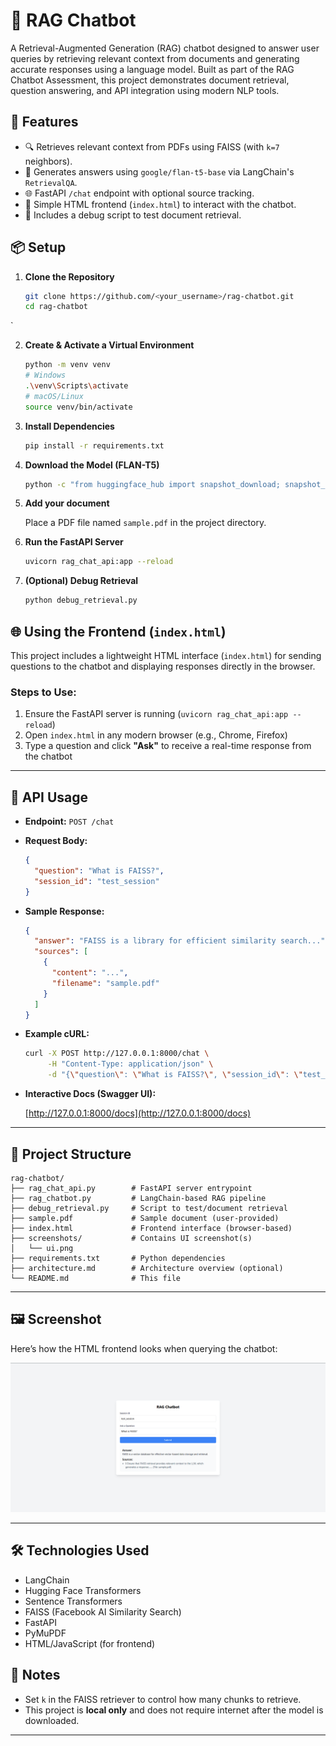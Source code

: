 
# 🧠 RAG Chatbot

A Retrieval-Augmented Generation (RAG) chatbot designed to answer user queries by retrieving relevant context from documents and generating accurate responses using a language model. Built as part of the RAG Chatbot Assessment, this project demonstrates document retrieval, question answering, and API integration using modern NLP tools.

## 🚀 Features

- 🔍 Retrieves relevant context from PDFs using FAISS (with `k=7` neighbors).
- 🤖 Generates answers using `google/flan-t5-base` via LangChain's `RetrievalQA`.
- 🌐 FastAPI `/chat` endpoint with optional source tracking.
- 💬 Simple HTML frontend (`index.html`) to interact with the chatbot.
- 🧪 Includes a debug script to test document retrieval.

## 📦 Setup

1. **Clone the Repository**

   ```bash
   git clone https://github.com/<your_username>/rag-chatbot.git
   cd rag-chatbot
`

2. **Create & Activate a Virtual Environment**

   ```bash
   python -m venv venv
   # Windows
   .\venv\Scripts\activate
   # macOS/Linux
   source venv/bin/activate
   ```

3. **Install Dependencies**

   ```bash
   pip install -r requirements.txt
   ```

4. **Download the Model (FLAN-T5)**

   ```bash
   python -c "from huggingface_hub import snapshot_download; snapshot_download(repo_id='google/flan-t5-base', local_dir='flan-t5-base')"
   ```

5. **Add your document**

   Place a PDF file named `sample.pdf` in the project directory.

6. **Run the FastAPI Server**

   ```bash
   uvicorn rag_chat_api:app --reload
   ```

7. **(Optional) Debug Retrieval**

   ```bash
   python debug_retrieval.py
   ```

## 🌐 Using the Frontend (`index.html`)

This project includes a lightweight HTML interface (`index.html`) for sending questions to the chatbot and displaying responses directly in the browser.

### Steps to Use:

1. Ensure the FastAPI server is running (`uvicorn rag_chat_api:app --reload`)
2. Open `index.html` in any modern browser (e.g., Chrome, Firefox)
3. Type a question and click **"Ask"** to receive a real-time response from the chatbot

---

## 🔗 API Usage

* **Endpoint:** `POST /chat`

* **Request Body:**

  ```json
  {
    "question": "What is FAISS?",
    "session_id": "test_session"
  }
  ```

* **Sample Response:**

  ```json
  {
    "answer": "FAISS is a library for efficient similarity search...",
    "sources": [
      {
        "content": "...",
        "filename": "sample.pdf"
      }
    ]
  }
  ```

* **Example cURL:**

  ```bash
  curl -X POST http://127.0.0.1:8000/chat \
       -H "Content-Type: application/json" \
       -d "{\"question\": \"What is FAISS?\", \"session_id\": \"test_session\"}"
  ```

* **Interactive Docs (Swagger UI):**

  [http://127.0.0.1:8000/docs](http://127.0.0.1:8000/docs)

---

## 📁 Project Structure

```
rag-chatbot/
├── rag_chat_api.py        # FastAPI server entrypoint
├── rag_chatbot.py         # LangChain-based RAG pipeline
├── debug_retrieval.py     # Script to test/document retrieval
├── sample.pdf             # Sample document (user-provided)
├── index.html             # Frontend interface (browser-based)
├── screenshots/           # Contains UI screenshot(s)
│   └── ui.png
├── requirements.txt       # Python dependencies
├── architecture.md        # Architecture overview (optional)
└── README.md              # This file
```

---

## 🖼️ Screenshot

Here’s how the HTML frontend looks when querying the chatbot:

![Chatbot UI Screenshot](screenshots/ui.png)

---

## 🛠️ Technologies Used

* LangChain
* Hugging Face Transformers
* Sentence Transformers
* FAISS (Facebook AI Similarity Search)
* FastAPI
* PyMuPDF
* HTML/JavaScript (for frontend)

## 📌 Notes

* Set `k` in the FAISS retriever to control how many chunks to retrieve.
* This project is **local only** and does not require internet after the model is downloaded.

---

````




